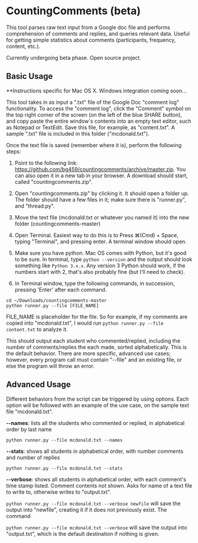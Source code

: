 # CountingComments (beta)

This tool parses raw text input from a Google doc file and performs comprehension of comments and replies, and queries relevant data. Useful for getting simple statistics about comments (participants, frequency, content, etc.).

Currently undergoing beta phase. Open source project.

## Basic Usage
**Instructions specific for Mac OS X. Windows integration coming soon...

This tool takes in as input a ".txt" file of the Google Doc "comment log" functionality. To access the "comment log", click the "Comment" symbol on the top right corner of the screen (on the left of the blue SHARE button), and copy paste the entire window's contents into an empty text editor, such as Notepad or TextEdit. Save this file, for example, as "content.txt". A sample ".txt" file is included in this folder ("mcdonald.txt").

Once the text file is saved (remember where it is), perform the following steps:

1. Point to the following link: https://github.com/bg459/countingcomments/archive/master.zip. You can also open it in a new tab in your browser. A download should start, called "countingcomments.zip".

2. Open "countingcomments.zip" by clicking it. It should open a folder up. The folder should have a few files in it; make sure there is "runner.py", and "thread.py". 

3. Move the text file (mcdonald.txt or whatever you named it) into the new folder (countingcomments-master)

4. Open Terminal. Easiest way to do this is to Press ⌘(Cmd) + Space, typing "Terminal", and pressing enter. A terminal window should open.

5. Make sure you have python. Mac OS comes with Python, but it's good to be sure. In terminal, type `python --version` and the output should look something like `Python 3.x.x`. Any version 3 Python should work, if the numbers start with 2, that's also probably fine (but I'll need to check).

6. In Terminal window, type the following commands, in succession, pressing 'Enter' after each command.

```
cd ~/Downloads/countingcomments-master
python runner.py --file [FILE_NAME]
```
FILE_NAME is placeholder for the file. So for example, if my comments are copied into "mcdonald.txt", I would run `python runner.py --file content.txt` to analyze it. 

This should output each student who commented/replied, including the number of comments/replies the each made, sorted alphabetically. This is the default behavior. There are more specific, advanced use cases; however, every program call must contain "--file" and an existing file, or else the program will throw an error. 

## Advanced Usage

Different behaviors from the script can be triggered by using options. Each option will be followed with an example of the use case, on the sample text file "mcdonald.txt".

**--names**: lists all the students who commented or replied, in alphabetical order by last name

`python runner.py --file mcdonald.txt --names`

**--stats**: shows all students in alphabetical order, with number comments and number of replies

`python runner.py --file mcdonald.txt --stats`

**--verbose**: shows all students in alphabetical order, with each comment's time stamp listed. Comment contents not shown. Asks for name of a text file to write to, otherwise writes to "output.txt". 

`python runner.py --file mcdonald.txt --verbose newfile`
will save the output into "newfile", creating it if it does not previously exist. The command

`python runner.py --file mcdonald.txt --verbose`
will save the output into "output.txt", which is the default destination if nothing is given.











